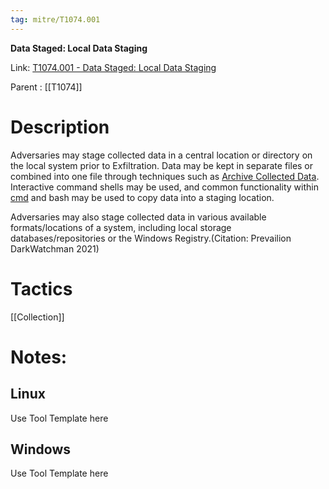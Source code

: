 ```yaml
---
tag: mitre/T1074.001
---
```


**Data Staged: Local Data Staging**

Link: [T1074.001 - Data Staged: Local Data Staging](https://attack.mitre.org/techniques/T1074/001)

Parent : [[T1074]]


# Description

Adversaries may stage collected data in a central location or directory on the local system prior to Exfiltration. Data may be kept in separate files or combined into one file through techniques such as [Archive Collected Data](https://attack.mitre.org/techniques/T1560). Interactive command shells may be used, and common functionality within [cmd](https://attack.mitre.org/software/S0106) and bash may be used to copy data into a staging location.

Adversaries may also stage collected data in various available formats/locations of a system, including local storage databases/repositories or the Windows Registry.(Citation: Prevailion DarkWatchman 2021)

# Tactics


[[Collection]]


# Notes:

## Linux

Use Tool Template here

## Windows

Use Tool Template here
